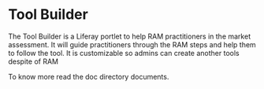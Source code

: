 # Tool Builder
The Tool Builder is a Liferay portlet to help RAM practitioners in the market assessment. It will guide practitioners through
the RAM steps and help them to follow the tool. It is customizable so admins can create another tools despite of RAM

To know more read the doc directory documents.
